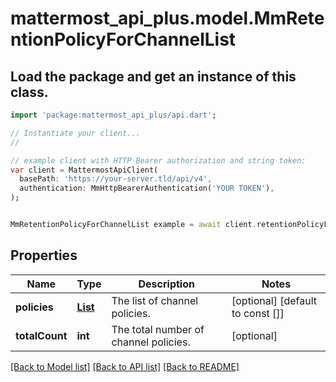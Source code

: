 # mattermost_api_plus.model.MmRetentionPolicyForChannelList

## Load the package and get an instance of this class.
```dart
import 'package:mattermost_api_plus/api.dart';

// Instantiate your client...
//

// example client with HTTP Bearer authorization and string token:
var client = MattermostApiClient(
  basePath: 'https://your-server.tld/api/v4',
  authentication: MmHttpBearerAuthentication('YOUR TOKEN'),
);


MmRetentionPolicyForChannelList example = await client.retentionPolicyForChannelList.FUNCTION_THAT_RETURNS_THIS_CLASS();

```

## Properties
Name | Type | Description | Notes
------------ | ------------- | ------------- | -------------
**policies** | [**List<MmDataRetentionPolicyForChannel>**](MmDataRetentionPolicyForChannel.md) | The list of channel policies. | [optional] [default to const []]
**totalCount** | **int** | The total number of channel policies. | [optional] 

[[Back to Model list]](../GENERATED_README.md#documentation-for-models) [[Back to API list]](../GENERATED_README.md#documentation-for-api-endpoints) [[Back to README]](../GENERATED_README.md)


